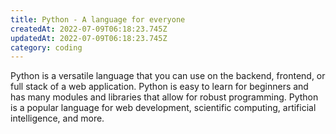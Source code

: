 ```yaml
---
title: Python - A language for everyone
createdAt: 2022-07-09T06:18:23.745Z
updatedAt: 2022-07-09T06:18:23.745Z
category: coding
---
```


Python is a versatile language that you can use on the backend, frontend, or full stack of a web application. Python is easy to learn for beginners and has many modules and libraries that allow for robust programming. Python is a popular language for web development, scientific computing, artificial intelligence, and more.
